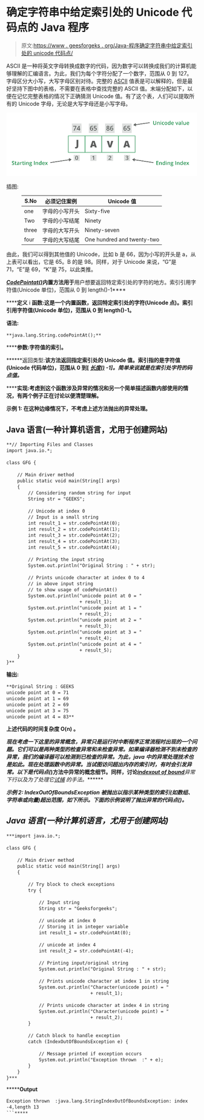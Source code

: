 # 确定字符串中给定索引处的 Unicode 代码点的 Java 程序

> 原文:[https://www . geesforgeks . org/Java-程序确定字符串中给定索引处的 unicode 代码点/](https://www.geeksforgeeks.org/java-program-to-determine-the-unicode-code-point-at-given-index-in-string/)

ASCII 是一种将英文字母转换成数字的代码，因为数字可以转换成我们的计算机能够理解的汇编语言。为此，我们为每个字符分配了一个数字，范围从 0 到 127。字母区分大小写，大写字母区别对待。完整的 [ASCII](https://sqlandplsql.com/2012/07/01/ascii-chart-oracle/) 值表是可以解释的，但是最好坚持下图中的表格，不需要在表格中查找完整的 ASCII 值。末端分配如下，以便在记忆完整表格的情况下正确猜测 Unicode 值。有了这个表，人们可以提取所有的 Unicode 字母，无论是大写字母还是小写字母。

![](img/627509cbea2bf79a88ccb85f25f87f4a.png)

插图:

<figure class="table">

| S.No | 必须记住案例 | Unicode 值 |
| --- | --- | --- |
| one | 字母的小写开头 | Sixty-five |
| Two | 字母的小写结尾 | Ninety |
| three | 字母的大写开头 | Ninety-seven |
| four | 字母的大写结尾 | One hundred and twenty-two |

</figure>

由此，我们可以得到其他值的 Unicode，比如 b 是 66，因为小写的开头是 a，从上表可以看出，它是 65。B 的是 98。同样，对于 Unicode 来说，“G”是 71，“E”是 69，“K”是 75，以此类推。

[***CodePointat()***](https://www.geeksforgeeks.org/stringbuilder-codepointat-in-java-with-examples/)**内置方法用于**用户想要返回特定索引处的字符的地方。索引引用字符值(Unicode 单位)，范围从 0 到 length()-1****

******定义** i **函数:**这是一个内置函数，返回特定索引处的字符(Unicode 点)。索引引用字符值(Unicode 单位)，范围从 0 到 length()-1。****

******语法:******

```
**java.lang.String.codePointAt();**
```

******参数:**字符值的索引。****

******返回类型:**该方法返回指定索引处的 Unicode 值。索引指的是字符值(Unicode 代码单位)，范围从 0 到[ [*长度()*](https://www.geeksforgeeks.org/length-vs-length-java/) *-1]。*简单来说就是在索引处字符的码点值。****

******实现:**考虑到这个函数涉及异常的情况和另一个简单描述函数内部使用的情况，有两个例子正在讨论以便清楚理解。****

******示例 1:** 在这种边缘情况下，不考虑上述方法抛出的异常处理。****

## ****Java 语言(一种计算机语言，尤用于创建网站)****

```
**// Importing Files and Classes
import java.io.*;

class GFG {

    // Main driver method
    public static void main(String[] args)
    {
        // Considering random string for input
        String str = "GEEKS";

        // Unicode at index 0
        // Input is a small string
        int result_1 = str.codePointAt(0);
        int result_2 = str.codePointAt(1);
        int result_3 = str.codePointAt(2);
        int result_4 = str.codePointAt(3);
        int result_5 = str.codePointAt(4);

        // Printing the input string
        System.out.println("Original String : " + str);

        // Prints unicode character at index 0 to 4
        // in above input string
        // to show usage of codePointAt()
        System.out.println("unicode point at 0 = "
                           + result_1);
        System.out.println("unicode point at 1 = "
                           + result_2);
        System.out.println("unicode point at 2 = "
                           + result_3);
        System.out.println("unicode point at 3 = "
                           + result_4);
        System.out.println("unicode point at 4 = "
                           + result_5);
    }
}**
```

******输出:******

```
**Original String : GEEKS
unicode point at 0 = 71
unicode point at 1 = 69
unicode point at 2 = 69
unicode point at 3 = 75
unicode point at 4 = 83**
```

******上述代码的时间复杂度 O(n)** 。****

****现在考虑一下这里的异常概念，异常只是运行时中断程序正常流程时出现的一个问题。它们可以是两种类型的检查异常和未检查异常。如果编译器检测不到未检查的异常，我们的编译器可以检测到已检查的异常。为此，java 中的异常处理技术也是如此。现在处理函数中的异常。当试图访问超出内存的索引时，有时会引发异常。以下是*代码点(*)方法中异常的概念细节。同样，讨论**[***indexout of bound***](https://www.geeksforgeeks.org/understanding-array-indexoutofbounds-exception-in-java/)*异常下行以及为了处理它[*试捕*](https://www.geeksforgeeks.org/flow-control-in-try-catch-finally-in-java/) 的手法。*******

*******示例 2: IndexOutOfBoundsException** 被抛出以指示某种类型的索引(如数组、字符串或向量)超出范围，如下所示。下面的示例说明了抛出异常的代码点()。*****

## *****Java 语言(一种计算机语言，尤用于创建网站)*****

```
***import java.io.*;

class GFG {

    // Main driver method
    public static void main(String[] args)
    {

        // Try block to check exceptions
        try {

            // Input string
            String str = "Geeksforgeeks";

            // unicode at index 0
            // Storing it in integer variable
            int result_1 = str.codePointAt(0);

            // unicode at index 4
            int result_2 = str.codePointAt(-4);

            // Printing input/original string
            System.out.println("Original String : " + str);

            // Prints unicode character at index 1 in string
            System.out.println("Character(unicode point) = "
                               + result_1);

            // Prints unicode character at index 4 in string
            System.out.println("Character(unicode point) = "
                               + result_2);
        }

        // Catch block to handle exception
        catch (IndexOutOfBoundsException e) {

            // Message printed if exception occurs
            System.out.println("Exception thrown  :" + e);
        }
    }
}***
```

*******Output**

```
Exception thrown  :java.lang.StringIndexOutOfBoundsException: index -4,length 13
```*****